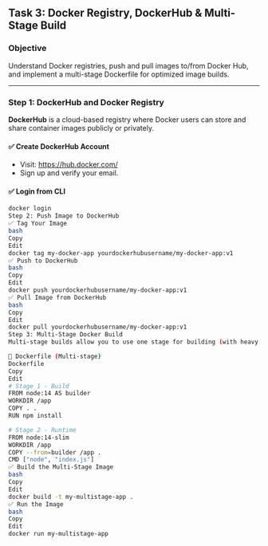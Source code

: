 ## Task 3: Docker Registry, DockerHub & Multi-Stage Build

### Objective

Understand Docker registries, push and pull images to/from Docker Hub, and implement a multi-stage Dockerfile for optimized image builds.

---

### Step 1: DockerHub and Docker Registry

**DockerHub** is a cloud-based registry where Docker users can store and share container images publicly or privately.

#### ✅ Create DockerHub Account
- Visit: https://hub.docker.com/
- Sign up and verify your email.

#### ✅ Login from CLI
```bash
docker login
Step 2: Push Image to DockerHub
✅ Tag Your Image
bash
Copy
Edit
docker tag my-docker-app yourdockerhubusername/my-docker-app:v1
✅ Push to DockerHub
bash
Copy
Edit
docker push yourdockerhubusername/my-docker-app:v1
✅ Pull Image from DockerHub
bash
Copy
Edit
docker pull yourdockerhubusername/my-docker-app:v1
Step 3: Multi-Stage Docker Build
Multi-stage builds allow you to use one stage for building (with heavy dependencies), and a second, lightweight stage to run the app. This reduces final image size.

🧾 Dockerfile (Multi-stage)
Dockerfile
Copy
Edit
# Stage 1 - Build
FROM node:14 AS builder
WORKDIR /app
COPY . .
RUN npm install

# Stage 2 - Runtime
FROM node:14-slim
WORKDIR /app
COPY --from=builder /app .
CMD ["node", "index.js"]
✅ Build the Multi-Stage Image
bash
Copy
Edit
docker build -t my-multistage-app .
✅ Run the Image
bash
Copy
Edit
docker run my-multistage-app
